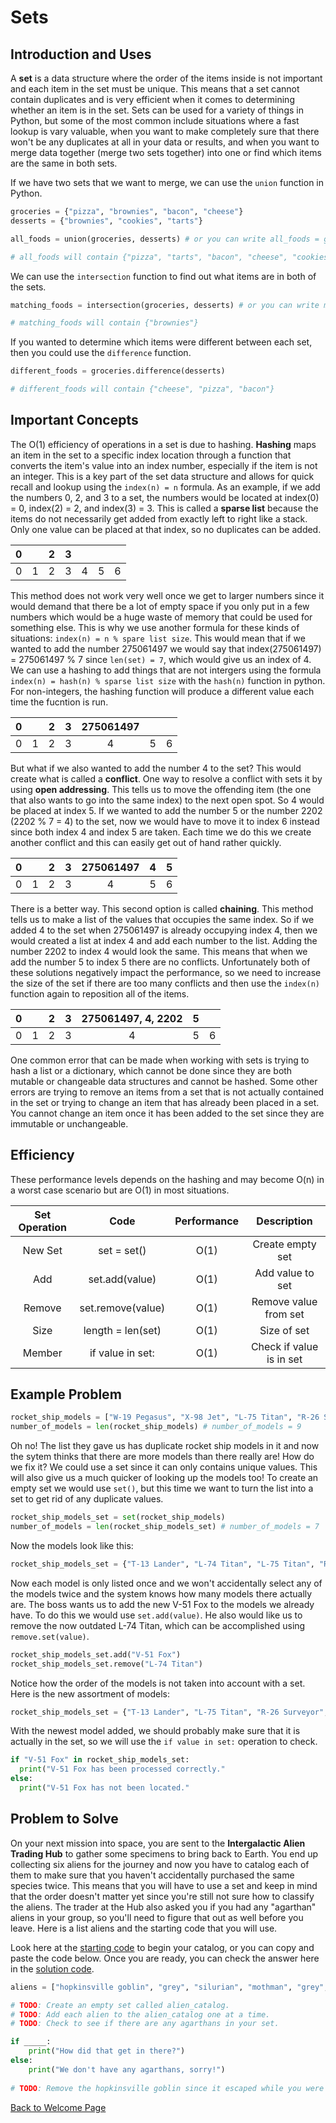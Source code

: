 # Sets

## Introduction and Uses

A **set** is a data structure where the order of the items inside is not important and each item in the set must be unique. This means that a set cannot contain duplicates and is very efficient when it comes to determining whether an item is in the set. Sets can be used for a variety of things in Python, but some of the most common include situations where a fast lookup is vary valuable, when you want to make completely sure that there won't be any duplicates at all in your data or results, and when you want to merge data together (merge two sets together) into one or find which items are the same in both sets. 

If we have two sets that we want to merge, we can use the `union` function in Python. 

```python
groceries = {"pizza", "brownies", "bacon", "cheese"}
desserts = {"brownies", "cookies", "tarts"}

all_foods = union(groceries, desserts) # or you can write all_foods = groceries | desserts

# all_foods will contain {"pizza", "tarts", "bacon", "cheese", "cookies", "brownies"}
```
We can use the `intersection` function to find out what items are in both of the sets.

```python
matching_foods = intersection(groceries, desserts) # or you can write matching_foods = groceries & desserts

# matching_foods will contain {"brownies"}
```

If you wanted to determine which items were different between each set, then you could use the `difference` function.

```python
different_foods = groceries.difference(desserts)

# different_foods will contain {"cheese", "pizza", "bacon"}
```

## Important Concepts

The O(1) efficiency of operations in a set is due to hashing. **Hashing** maps an item in the set to a specific index location through a function that converts the item's value into an index number, especially if the item is not an integer. This is a key part of the set data structure and allows for quick recall and lookup using the `index(n) = n` formula. As an example, if we add the numbers 0, 2, and 3 to a set, the numbers would be located at index(0) = 0, index(2) = 2, and index(3) = 3. This is called a **sparse list** because the items do not necessarily get added from exactly left to right like a stack. Only one value can be placed at that index, so no duplicates can be added.

| 0 |   | 2  | 3  |   |  |  |
| :------: | :------: | :------: | :------: | :------: | :------: |  :------: |
| 0 | 1 | 2 | 3 | 4 | 5 | 6 |

This method does not work very well once we get to larger numbers since it would demand that there be a lot of empty space if you only put in a few numbers which would be a huge waste of memory that could be used for something else. This is why we use another formula for these kinds of situations: `index(n) = n % spare list size`. This would mean that if we wanted to add the number 275061497 we would say that index(275061497) = 275061497 % 7 since `len(set) = 7`, which would give us an index of 4. We can use a hashing to add things that are not intergers using the formula `index(n) = hash(n) % sparse list size` with the `hash(n)` function in python. For non-integers, the hashing function will produce a different value each time the fucntion is run. 

| 0 |   | 2  | 3  | 275061497  |  |  |
| :------: | :------: | :------: | :------: | :------: |  :------: |  :------: |
| 0 | 1 | 2 | 3 | 4 | 5 | 6 |

But what if we also wanted to add the number 4 to the set? This would create what is called a **conflict**. One way to resolve a conflict with sets it by using **open addressing**. This tells us to move the offending item (the one that also wants to go into the same index) to the next open spot. So 4 would be placed at index 5. If we wanted to add the number 5 or the number 2202 (2202 % 7 = 4) to the set, now we would have to move it to index 6 instead since both index 4 and index 5 are taken. Each time we do this we create another conflict and this can easily get out of hand rather quickly.  

| 0 |   | 2  | 3  | 275061497  | 4 | 5 |
| :------: | :------: | :------: | :------: | :------: |  :------: |  :------: |
| 0 | 1 | 2 | 3 | 4 | 5 | 6 |

There is a better way. This second option is called **chaining**. This method tells us to make a list of the values that occupies the same index. So if we added 4 to the set when 275061497 is already occupying index 4, then we would created a list at index 4 and add each number to the list. Adding the number 2202 to index 4 would look the same. This means that when we add the number 5 to index 5 there are no conflicts. Unfortunately both of these solutions negatively impact the performance, so we need to increase the size of the set if there are too many conflicts and then use the `index(n)` function again to reposition all of the items. 

| 0 |   | 2  | 3  | 275061497, 4, 2202  | 5 |  |
| :------: | :------: | :------: | :------: | :------: |  :------: |  :------: |
| 0 | 1 | 2 | 3 | 4 | 5 | 6 |

One common error that can be made when working with sets is trying to hash a list or a dictionary, which cannot be done since they are both mutable or changeable data structures and cannot be hashed. Some other errors are trying to remove an items from a set that is not actually contained in the set or trying to change an item that has already been placed in a set. You cannot change an item once it has been added to the set since they are immutable or unchangeable.

## Efficiency

These performance levels depends on the hashing and may become O(n) in a worst case scenario but are O(1) in most situations. 

| Set Operation | Code | Performance | Description |
| :---: | :---: | :---: | :---: |
| New Set | set = set() | O(1) | Create empty set |
| Add | set.add(value) | O(1) | Add value to set |
| Remove | set.remove(value) | O(1) | Remove value from set |
| Size | length = len(set) | O(1) | Size of set |
| Member | if value in set: | O(1) | Check if value is in set | 

## Example Problem

```python
rocket_ship_models = ["W-19 Pegasus", "X-98 Jet", "L-75 Titan", "R-26 Surveyor", "W-19 Pegasus", "T-13 Lander", "D-47 Echo", "L-74 Titan", "L-75 Titan"]
number_of_models = len(rocket_ship_models) # number_of_models = 9
```

Oh no! The list they gave us has duplicate rocket ship models in it and now the sytem thinks that there are more models than there really are! How do we fix it? We could use a set since it can only contains unique values. This will also give us a much quicker of looking up the models too! To create an empty set we would use `set()`, but this time we want to turn the list into a set to get rid of any duplicate values.

```python
rocket_ship_models_set = set(rocket_ship_models)
number_of_models = len(rocket_ship_models_set) # number_of_models = 7
```
Now the models look like this:

```python
rocket_ship_models_set = {"T-13 Lander", "L-74 Titan", "L-75 Titan", "R-26 Surveyor", "D-47 Echo", "W-19 Pegasus", "X-98 Jet"}
```
Now each model is only listed once and we won't accidentally select any of the models twice and the system knows how many models there actually are. The boss wants us to add the new V-51 Fox to the models we already have. To do this we would use `set.add(value)`. He also would like us to remove the now outdated L-74 Titan, which can be accomplished using `remove.set(value)`.

```python
rocket_ship_models_set.add("V-51 Fox")
rocket_ship_models_set.remove("L-74 Titan")
```

Notice how the order of the models is not taken into account with a set. Here is the new assortment of models:

```python
rocket_ship_models_set = {"T-13 Lander", "L-75 Titan", "R-26 Surveyor", "V-51 Fox", "D-47 Echo", "W-19 Pegasus", "X-98 Jet"}
```
With the newest model added, we should probably make sure that it is actually in the set, so we will use the `if value in set:` operation to check.

```python
if "V-51 Fox" in rocket_ship_models_set:
  print("V-51 Fox has been processed correctly." 
else:
  print("V-51 Fox has not been located." 
```

## Problem to Solve

On your next mission into space, you are sent to the **Intergalactic Alien Trading Hub** to gather some specimens to bring back to Earth. You end up collecting six aliens for the journey and now you have to catalog each of them to make sure that you haven't accidentally purchased the same species twice. This means that you will have to use a set and keep in mind that the order doesn't matter yet since you're still not sure how to classify the aliens. The trader at the Hub also asked you if you had any "agarthan" aliens in your group, so you'll need to figure that out as well before you leave. Here is a list aliens and the starting code that you will use.

Look here at the [starting code](https://github.com/katereclark/data_structures_tutorial/blob/main/alien_catalog.py) to begin your catalog, or you can copy and paste the code below. Once you are ready, you can check the answer here in the [solution code](https://github.com/katereclark/data_structures_tutorial/blob/main/alien_catalog_solution.py).

```python
aliens = ["hopkinsville goblin", "grey", "silurian", "mothman", "grey", "venusian"]

# TODO: Create an empty set called alien_catalog.
# TODO: Add each alien to the alien_catalog one at a time.
# TODO: Check to see if there are any agarthans in your set.

if _____:
    print("How did that get in there?")
else:
    print("We don't have any agarthans, sorry!")
    
# TODO: Remove the hopkinsville goblin since it escaped while you were talking to the trader.
```

[Back to Welcome Page](https://github.com/katereclark/data_structures_tutorial/blob/main/0-welcome.md)
